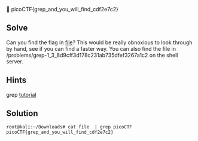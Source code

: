 :checkered_flag: picoCTF{grep_and_you_will_find_cdf2e7c2}

## Solve
Can you find the flag in [file](https://2018shell.picoctf.com/static/d7d1b6b0a64801c499a5eea393224811/file)? This would be really obnoxious to look through by hand, see if you can find a faster way. You can also find the file in /problems/grep-1_3_8d9cff3d178c231ab735dfef3267a1c2 on the shell server.

## Hints
grep [tutorial](https://ryanstutorials.net/linuxtutorial/grep.php)

## Solution
```
root@kali:~/Downloads# cat file  | grep picoCTF
picoCTF{grep_and_you_will_find_cdf2e7c2}
```
